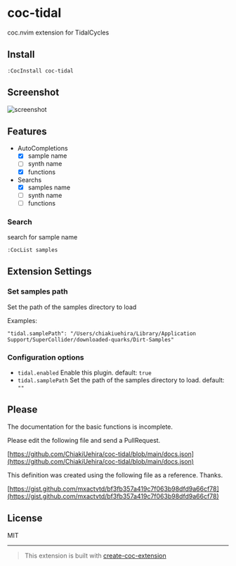 # coc-tidal

coc.nvim extension for TidalCycles

## Install

`:CocInstall coc-tidal`

## Screenshot

![screenshot](https://user-images.githubusercontent.com/12339312/146631261-f29c3092-83f4-4f94-a1f3-a8cefd639f47.png)



## Features

- AutoCompletions
  - [x] sample name
  - [ ] synth name
  - [x] functions
- Searchs
  - [x] samples name
  - [ ] synth name
  - [ ] functions

### Search

search for sample name

```
:CocList samples
```

## Extension Settings

### Set samples path

Set the path of the samples directory to load

Examples:

```
"tidal.samplePath": "/Users/chiakiuehira/Library/Application Support/SuperCollider/downloaded-quarks/Dirt-Samples"
```

### Configuration options

- `tidal.enabled` Enable this plugin. default: `true`
- `tidal.samplePath` Set the path of the samples directory to load. default: `""`

## Please

The documentation for the basic functions is incomplete.

Please edit the following file and send a PullRequest.

[https://github.com/ChiakiUehira/coc-tidal/blob/main/docs.json](https://github.com/ChiakiUehira/coc-tidal/blob/main/docs.json)

This definition was created using the following file as a reference. Thanks.

[https://gist.github.com/mxactvtd/bf3fb357a419c7f063b98dfd9a66cf78](https://gist.github.com/mxactvtd/bf3fb357a419c7f063b98dfd9a66cf78)

## License

MIT

---

> This extension is built with [create-coc-extension](https://github.com/fannheyward/create-coc-extension)
